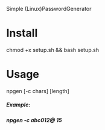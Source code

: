 Simple (Linux)PasswordGenerator

# Install
chmod +x setup.sh && bash setup.sh
 
# Usage
npgen [-c chars] [length]

<h5>Example:<h5>
npgen -c abc012@ 15
